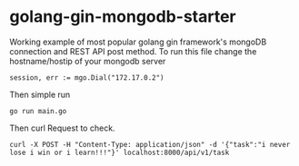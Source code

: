 # golang-gin-mongodb-starter

Working example of most popular golang gin framework's mongoDB connection and REST API post method.
 To run this file change the hostname/hostip of your mongodb server
 ```
 session, err := mgo.Dial("172.17.0.2")
 ```
 
 Then simple run
 ```
 go run main.go
 ```
 Then curl Request to check.
 ```
curl -X POST -H "Content-Type: application/json" -d '{"task":"i never lose i win or i learn!!!"}' localhost:8000/api/v1/task
 ```
 
